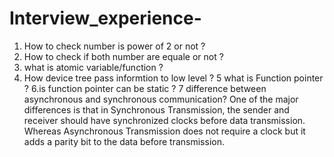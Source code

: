 # Interview_experience-
1. How to check number is power of 2 or not ?
2. How to check if both number are equale or not ? 
3. what is atomic variable/function ?
4. How device tree pass informtion to low level ?
5 what is Function pointer ?
6.is function pointer can be static ?
7 difference between asynchronous and synchronous communication?
One of the major differences is that in Synchronous Transmission, the sender and receiver should have synchronized clocks before data transmission. Whereas Asynchronous Transmission does not require a clock but it adds a parity bit to the data before transmission.
